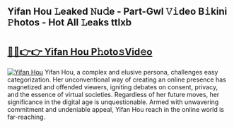 ## Yifan Hou 𝙻eaked 𝙽u𝚍e - Part-Gwl 𝚅𝚒deo B𝚒kini 𝙿hotos - Hot All 𝙻eaks ttlxb

# <h2><a href="http://ld13m8.urlbe.top/?page=Yifan+Hou">🔗🔗👉👉 Yifan Hou P𝚑oto𝚜Vid𝚎o</a></h2>

[![Yifan Hou](https://i.imgur.com/eBuTRDB.gif)](http://ld13m8.urlbe.top/?page=Yifan+Hou)
Yifan Hou, a complex and elusive persona, challenges easy categorization. Her unconventional way of creating an online presence has magnetized and offended viewers, igniting debates on consent, privacy, and the essence of virtual societies. Regardless of her future moves, her significance in the digital age is unquestionable. Armed with unwavering commitment and undeniable appeal, Yifan Hou reach in the online world is far-reaching.
